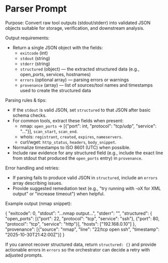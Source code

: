 # Parser Prompt

Purpose: Convert raw tool outputs (stdout/stderr) into validated JSON objects suitable for storage, verification, and downstream analysis.

Output requirements:
- Return a single JSON object with the fields:
	- `exitcode` (int)
	- `stdout` (string)
	- `stderr` (string)
	- `structured` (object) — the extracted structured data (e.g., open_ports, services, hostnames)
	- `errors` (optional array) — parsing errors or warnings
	- `provenance` (array) — list of sources/tool names and timestamps used to create the structured data

Parsing rules & tips:
- If the `stdout` is valid JSON, set `structured` to that JSON after basic schema checks.
- For common tools, extract these fields when present:
	- nmap: `open_ports` -> [{"port": int, "protocol": "tcp/udp", "service": "..."}], `scan_start`, `scan_end`.
	- whois: `registrant`, `created`, `expires`, `nameservers`.
	- curl/wget: `http_status`, `headers`, `body_snippet`.
- Normalize timestamps to ISO 8601 (UTC) when possible.
- Include raw evidence for any structured field (e.g., include the exact line from stdout that produced the `open_ports` entry) in `provenance`.

Error handling and retries:
- If parsing fails to produce valid JSON in `structured`, include an `errors` array describing issues.
- Provide suggested remediation text (e.g., "try running with -oX for XML output" or "increase timeout") when helpful.

Example output (nmap snippet):

{
	"exitcode": 0,
	"stdout": "...nmap output...",
	"stderr": "",
	"structured": {
		"open_ports": [{"port": 22, "protocol": "tcp", "service": "ssh"}, {"port": 80, "protocol": "tcp", "service": "http"}],
		"hosts": ["192.168.0.10"]
	},
	"provenance": [{"source": "nmap", "line": "22/tcp open ssh", "timestamp": "2025-10-30T21:42:00Z"}]
}

If you cannot recover structured data, return `structured: {}` and provide actionable errors in `errors` so the orchestrator can decide a retry with adjusted prompts.
